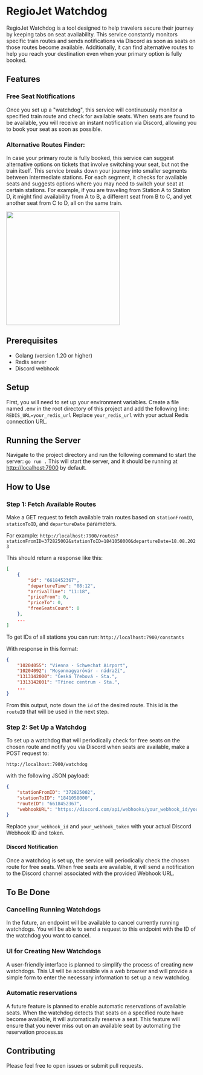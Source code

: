 # RegioJet Watchdog
RegioJet Watchdog is a tool designed to help travelers secure their journey by keeping tabs on seat availability. This service constantly monitors specific train routes and sends notifications via Discord as soon as seats on those routes become available. Additionally, it can find alternative routes to help you reach your destination even when your primary option is fully booked.

## Features

### Free Seat Notifications
Once you set up a "watchdog", this service will continuously monitor a specified train route and check for available seats. When seats are found to be available, you will receive an instant notification via Discord, allowing you to book your seat as soon as possible.

### Alternative Routes Finder:
In case your primary route is fully booked, this service can suggest alternative options on tickets that involve switching your seat, but not the train itself. This service breaks down your journey into smaller segments between intermediate stations. For each segment, it checks for available seats and suggests options where you may need to switch your seat at certain stations. For example, if you are traveling from Station A to Station D, it might find availability from A to B, a different seat from B to C, and yet another seat from C to D, all on the same train.

<img src="https://github.com/bxxf/regiojet-watchdog/assets/43238984/134a9286-829b-4285-a282-adda0b185b42" width="300">

## Prerequisites
- Golang (version 1.20 or higher)
- Redis server
- Discord webhook

## Setup
First, you will need to set up your environment variables. Create a file named .env in the root directory of this project and add the following line:
```REDIS_URL=your_redis_url```
Replace `your_redis_url` with your actual Redis connection URL.

## Running the Server
Navigate to the project directory and run the following command to start the server:
```go run .```
This will start the server, and it should be running at [http://localhost:7900](http://localhost:7900) by default.

## How to Use

### Step 1: Fetch Available Routes
Make a GET request to fetch available train routes based on `stationFromID`, `stationToID`, and `departureDate` parameters.

For example:
```http://localhost:7900/routes?stationFromID=372825002&stationToID=1841058000&departureDate=18.08.2023```

This should return a response like this:
```json
[
    {
        "id": "6618452367",
        "departureTime": "08:12",
        "arrivalTime": "11:18",
        "priceFrom": 0,
        "priceTo": 0,
        "freeSeatsCount": 0
    },
    ...
]
```

To get IDs of all stations you can run:
```http://localhost:7900/constants```

With response in this format:
```json
{
    "10204055": "Vienna - Schwechat Airport",
    "10204092": "Mosonmagyaróvár - nádraží",
    "1313142000": "Česká Třebová - Sta.",
    "1313142001": "Třinec centrum - Sta.",
    ...
}
```

From this output, note down the `id` of the desired route. This id is the `routeID` that will be used in the next step.

### Step 2: Set Up a Watchdog

To set up a watchdog that will periodically check for free seats on the chosen route and notify you via Discord when seats are available, make a POST request to:

```http://localhost:7900/watchdog```

with the following JSON payload:
```json
{
    "stationFromID": "372825002",
    "stationToID": "1841058000",
    "routeID": "6618452367",
    "webhookURL": "https://discord.com/api/webhooks/your_webhook_id/your_webhook_token"
}
```


Replace `your_webhook_id` and `your_webhook_token` with your actual Discord Webhook ID and token.

#### Discord Notification
Once a watchdog is set up, the service will periodically check the chosen route for free seats. When free seats are available, it will send a notification to the Discord channel associated with the provided Webhook URL.

## To Be Done

### Cancelling Running Watchdogs
In the future, an endpoint will be available to cancel currently running watchdogs. You will be able to send a request to this endpoint with the ID of the watchdog you want to cancel.

### UI for Creating New Watchdogs
A user-friendly interface is planned to simplify the process of creating new watchdogs. This UI will be accessible via a web browser and will provide a simple form to enter the necessary information to set up a new watchdog.

### Automatic reservations
A future feature is planned to enable automatic reservations of available seats. When the watchdog detects that seats on a specified route have become available, it will automatically reserve a seat. This feature will ensure that you never miss out on an available seat by automating the reservation process.ss

## Contributing
Please feel free to open issues or submit pull requests.
